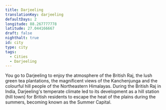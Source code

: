 ```yaml
---
title: Darjeeling
translationKey: darjeeling
defaultDays: 2
longitude: 88.267777778
latitude: 27.044166667
draft: false
nighthalt: true
id: city
type: city
tags:
  - Cities
  - Darjeeling
---
```

You go to Darjeeling to enjoy the atmosphere of the British Raj, the lush green tea plantations, the magnificent views of the Kanchenjunga and the colourful hill people of the Northeastern Himalayas. During the British Raj in India, Darjeeling's temperate climate led to its development as a hill station (hill town) for British residents to escape the heat of the plains during the summers, becoming known as the Summer Capital.  